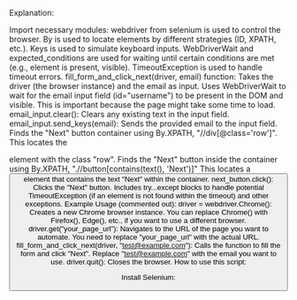 Explanation:

Import necessary modules:
webdriver from selenium is used to control the browser.
By is used to locate elements by different strategies (ID, XPATH, etc.).
Keys is used to simulate keyboard inputs.
WebDriverWait and expected_conditions are used for waiting until certain conditions are met (e.g., element is present, visible).
TimeoutException is used to handle timeout errors.
fill_form_and_click_next(driver, email) function:
Takes the driver (the browser instance) and the email as input.
Uses WebDriverWait to wait for the email input field (id="username") to be present in the DOM and visible. This is important because the page might take some time to load.
email_input.clear(): Clears any existing text in the input field.
email_input.send_keys(email): Sends the provided email to the input field.
Finds the "Next" button container using By.XPATH, "//div[@class='row']". This locates the <div> element with the class "row".
Finds the "Next" button inside the container using By.XPATH, ".//button[contains(text(), 'Next')]" This locates a <button> element that contains the text "Next" within the container.
next_button.click(): Clicks the "Next" button.
Includes try...except blocks to handle potential TimeoutException (if an element is not found within the timeout) and other exceptions.
Example Usage (commented out):
driver = webdriver.Chrome(): Creates a new Chrome browser instance. You can replace Chrome() with Firefox(), Edge(), etc., if you want to use a different browser.
driver.get("your_page_url"): Navigates to the URL of the page you want to automate. You need to replace "your_page_url" with the actual URL.
fill_form_and_click_next(driver, "test@example.com"): Calls the function to fill the form and click "Next". Replace "test@example.com" with the email you want to use.
driver.quit(): Closes the browser.
How to use this script:

Install Selenium: